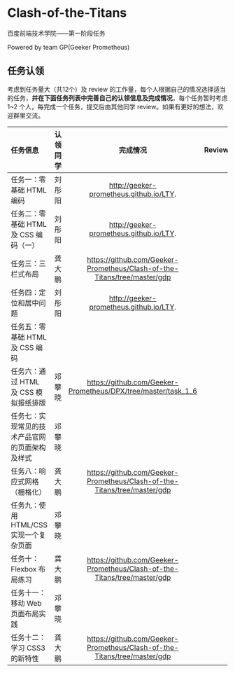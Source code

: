 # Clash-of-the-Titans

百度前端技术学院——第一阶段任务

Powered by team GP(Geeker Prometheus)

## 任务认领

考虑到任务量大（共12个）及 review 的工作量，每个人根据自己的情况选择适当的任务，**并在下面任务列表中完善自己的认领信息及完成情况**，每个任务暂时考虑 1~2 个人，每完成一个任务，提交后由其他同学 review。如果有更好的想法，欢迎群里交流。



| 任务信息                     | 认领同学 | 完成情况 | Review |
| :----------------------- | :--: | :---: |:---:|
| 任务一：零基础 HTML 编码          |   刘彤阳   |   http://geeker-prometheus.github.io/LTY.   |  |
| 任务二：零基础 HTML 及 CSS 编码（一） |   刘彤阳   |    http://geeker-prometheus.github.io/LTY.  |  |
| 任务三：三栏式布局                | 龚大鹏  |  https://github.com/Geeker-Prometheus/Clash-of-the-Titans/tree/master/gdp    |  |
| 任务四：定位和居中问题              |  刘彤阳    |   http://geeker-prometheus.github.io/LTY.   |  |
| 任务五：零基础 HTML 及 CSS 编码    |      |      |  |
| 任务六：通过 HTML 及 CSS 模拟报纸排版 | 邓攀晓  |  https://github.com/Geeker-Prometheus/DPX/tree/master/task_1_6    |   |
| 任务七：实现常见的技术产品官网的页面架构及样式  | 邓攀晓  |      |   |
| 任务八：响应式网格（栅格化）           | 龚大鹏  |  https://github.com/Geeker-Prometheus/Clash-of-the-Titans/tree/master/gdp    |   |
| 任务九：使用 HTML/CSS 实现一个复杂页面 | 邓攀晓  |      |   |
| 任务十：Flexbox 布局练习         | 龚大鹏  |  https://github.com/Geeker-Prometheus/Clash-of-the-Titans/tree/master/gdp    |   |
| 任务十一：移动 Web 页面布局实践       | 邓攀晓  |      |   |
| 任务十二：学习 CSS3 的新特性        | 龚大鹏  | https://github.com/Geeker-Prometheus/Clash-of-the-Titans/tree/master/gdp     |   |

